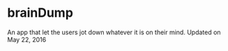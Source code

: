 # brainDump
An app that let the users jot down whatever it is on their mind.
Updated on May 22, 2016
